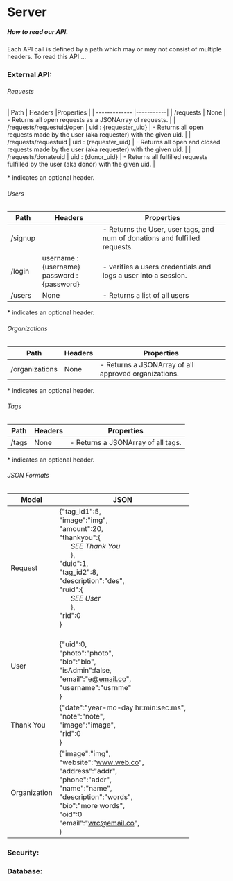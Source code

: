 # Server


##### How to read our API.
Each API call is defined by a path which may or may not consist of multiple headers. To read this API ...

### External API:
###### Requests

| Path          | Headers   |Properties |
| ------------- |-----------|
| /requests     |  None     | - Returns all open requests as a JSONArray of requests. |
| /requests/requestuid/open | uid : {requester_uid} | - Returns all open requests made by the user (aka requester) with the given uid. |
| /requests/requestuid | uid : {requester_uid} | - Returns all open and closed requests made by the user (aka requester) with the given uid. |
| /requests/donateuid | uid : {donor_uid} | - Returns all fulfilled requests fulfilled by the user (aka donor) with the given uid. |

\* indicates an optional header.

###### Users

| Path          | Headers   | Properties |  
| ------------- |-----------|-----------|  
| /signup     |  | - Returns the User, user tags, and num of donations and fulfilled requests.
| /login |  username : {username} <br> password : {password} | - verifies a users credentials and logs a user into a session.
| /users | None | - Returns a list of all users

\* indicates an optional header.

###### Organizations
| Path          | Headers   | Properties |
| ------------- |-----------|-----------|
| /organizations | None | - Returns a JSONArray of all approved organizations. |

\* indicates an optional header.


###### Tags
| Path          | Headers   | Properties |
| ------------- |-----------|-----------|
| /tags | None | - Returns a JSONArray of all tags. |

\* indicates an optional header.

###### JSON Formats
| Model | JSON |
|-------|------|
|Request|{"tag_id1":5, <br>"image":"img", <br>"amount":20, <br>"thankyou":{ <br>&nbsp;&nbsp;&nbsp;&nbsp;&nbsp;&nbsp;*SEE Thank You* <br>&nbsp;&nbsp;&nbsp;&nbsp;&nbsp;&nbsp;}, <br>"duid":1, <br>"tag_id2":8, <br>"description":"des", <br>"ruid":{ <br>&nbsp;&nbsp;&nbsp;&nbsp;&nbsp;&nbsp;*SEE User* <br>&nbsp;&nbsp;&nbsp;&nbsp;&nbsp;&nbsp;}, <br>"rid":0<br>}|
|User | <br>{"uid":0, <br>"photo":"photo", <br>"bio":"bio", <br>"isAdmin":false, <br>"email":"e@email.co", <br>"username":"usrnme"  <br>}|
|Thank You | {"date":"year-mo-day hr:min:sec.ms", <br>"note":"note", <br>"image":"image", <br>"rid":0 <br>}|
|Organization |{"image":"img", <br>"website":"www.web.co", <br>"address":"addr", <br>"phone":"addr", <br>"name":"name", <br>"description":"words", <br>"bio":"more words", <br>"oid":0  <br>"email":"wrc@email.co",<br>} |

### Security:


### Database:
